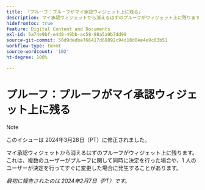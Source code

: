 ```yaml
---
title: 「プルーフ：プルーフがマイ承認ウィジェット上に残る」
description: マイ承認ウィジェットから消えるはずのプルーフがウィジェット上に残ります。これは、複数のユーザーがプルーフに関して同時に決定を行った場合や、1 人のユーザーが決定を行ってすぐに変更した場合に発生することがあります。
hidefromtoc: true
feature: Digital Content and Documents
exl-id: 5a74e9bf-e4d0-49bb-ac58-98a5a9b7dd99
source-git-commit: 58d9dedba766417d68892c94d18d0ee4e9c03b51
workflow-type: tm+mt
source-wordcount: '102'
ht-degree: 100%

---
```


# プルーフ：プルーフがマイ承認ウィジェット上に残る

>[!NOTE]
>
>このイシューは 2024年3月28日（PT）に修正されました。

マイ承認ウィジェットから消えるはずのプルーフがウィジェット上に残ります。これは、複数のユーザーがプルーフに関して同時に決定を行った場合や、1 人のユーザーが決定を行ってすぐに変更した場合に発生することがあります。

_最初に報告されたのは 2024年2月7日（PT）です。_
